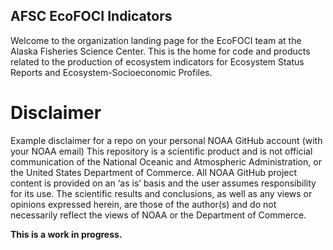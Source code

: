 ## AFSC EcoFOCI Indicators

Welcome to the organization landing page for the EcoFOCI team at the Alaska Fisheries Science Center. This is the home for code and products related to the production of ecosystem indicators for Ecosystem Status Reports and Ecosystem-Socioeconomic Profiles. 

# Disclaimer

Example disclaimer for a repo on your personal NOAA GitHub account (with your NOAA email)
This repository is a scientific product and is not official communication of the National Oceanic and Atmospheric Administration, or the United States Department of Commerce. All NOAA GitHub project content is provided on an ‘as is’ basis and the user assumes responsibility for its use. The scientific results and conclusions, as well as any views or opinions expressed herein, are those of the author(s) and do not necessarily reflect the views of NOAA or the Department of Commerce.


**This is a work in progress.**

